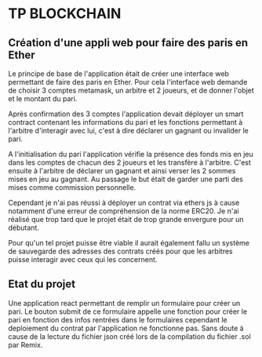 # TP BLOCKCHAIN

## Création d'une appli web pour faire des paris en Ether

Le principe de base de l'application était de créer une interface web permettant de faire des paris en Ether.
Pour cela l'interface web demande de choisir 3 comptes metamask, un arbitre et 2 joueurs, et de donner l'objet et le montant du pari.

Après confirmation des 3 comptes l'application devait déployer un smart contract contenant les informations du pari et les fonctions permettant à l'arbitre d'interagir avec lui, c'est à dire déclarer un gagnant ou invalider le pari.

A l'initialisation du pari l'application vérifie la présence des fonds mis en jeu dans les comptes de chacun des 2 joueurs et les transfère à l'arbitre. C'est ensuite à l'arbitre de déclarer un gagnant et ainsi verser les 2 sommes mises en jeu au gagnant. Au passage le but était de garder une parti des mises comme commission personnelle.

Cependant je n'ai pas réussi à déployer un contrat via ethers js à cause notamment d'une erreur de compréhension de la norme ERC20. Je n'ai réalisé que trop tard que le projet était de trop grande envergure pour un débutant.

Pour qu'un tel projet puisse être viable il aurait également fallu un système de sauvegarde des adresses des contrats créés pour que les arbitres puisse interagir avec ceux qui les concernent.

## Etat du projet

Une application react permettant de remplir un formulaire pour créer un pari. Le bouton submit de ce formulaire appelle une fonction pour créer le pari en fonction des infos rentrées dans le formulaires cependant le deploiement du contrat par l'application ne fonctionne pas. Sans doute à cause de la lecture du fichier json créé lors de la compilation du fichier .sol par Remix.
